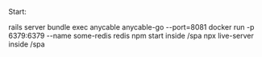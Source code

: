 Start:

rails server
bundle exec anycable
anycable-go --port=8081
docker run -p 6379:6379 --name some-redis redis
npm start inside /spa
npx live-server inside /spa
